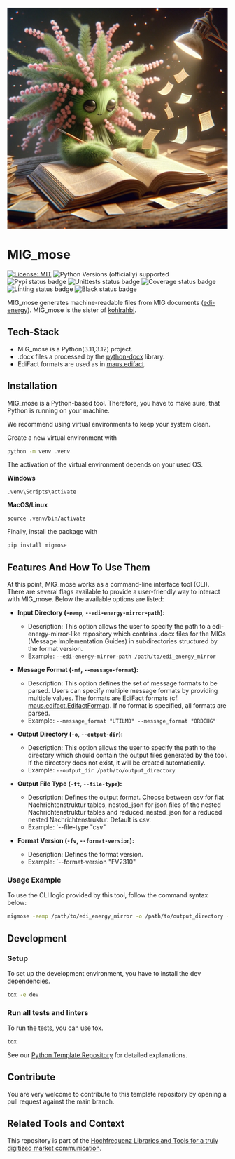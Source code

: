 ![migmose-logo](migmose-logo.jpeg)

# MIG_mose

[![License: MIT](https://img.shields.io/badge/License-MIT-yellow.svg)](LICENSE)
![Python Versions (officially) supported](https://img.shields.io/pypi/pyversions/migmose.svg)
![Pypi status badge](https://img.shields.io/pypi/v/migmose)
![Unittests status badge](https://github.com/Hochfrequenz/migmose/workflows/Unittests/badge.svg)
![Coverage status badge](https://github.com/Hochfrequenz/migmose/workflows/Coverage/badge.svg)
![Linting status badge](https://github.com/Hochfrequenz/migmose/workflows/Linting/badge.svg)
![Black status badge](https://github.com/Hochfrequenz/migmose/workflows/Formatting/badge.svg)

MIG_mose generates machine-readable files from MIG documents ([edi-energy](https://www.edi-energy.de/index.php?id=38)).
MIG_mose is the sister of [kohlrahbi](https://github.com/Hochfrequenz/kohlrahbi).

## Tech-Stack
- MIG_mose is a Python(3.11,3.12) project.
- .docx files a processed by the [python-docx](https://python-docx.readthedocs.io/en/latest/) library.
- EdiFact formats are used as in [maus.edifact](https://github.com/Hochfrequenz/mig_ahb_utility_stack/blob/main/src/maus/edifact.py).

## Installation
MIG_mose is a Python-based tool.
Therefore, you have to make sure, that Python is running on your machine.

We recommend using virtual environments to keep your system clean.

Create a new virtual environment with
```bash
python -m venv .venv
```

The activation of the virtual environment depends on your used OS.

**Windows**
```
.venv\Scripts\activate
```
**MacOS/Linux**
```
source .venv/bin/activate
```
Finally, install the package with

```bash
pip install migmose
```

## Features And How To Use Them

At this point, MIG_mose works as a command-line interface tool (CLI).
There are several flags available to provide a user-friendly way to interact with MIG_mose.
Below the available options are listed:

- **Input Directory (`-eemp`, `--edi-energy-mirror-path`):**
    - Description: This option allows the user to specify the path to a edi-energy-mirror-like repository which contains .docx files for the MIGs (Message Implementation Guides) in subdirectories structured by the format version.
    - Example: `--edi-energy-mirror-path /path/to/edi_energy_mirror`

- **Message Format (`-mf`, `--message-format`):**
    - Description: This option defines the set of message formats to be parsed. Users can specify multiple message formats by providing multiple values. The formats are EdiFact formats (cf. [maus.edifact.EdifactFormat](https://github.com/Hochfrequenz/mig_ahb_utility_stack/blob/main/src/maus/edifact.py)). If no format is specified, all formats are parsed.
    - Example: `--message_format "UTILMD" --message_format "ORDCHG"`

- **Output Directory (`-o`, `--output-dir`):**
    - Description: This option allows the user to specify the path to the directory which should contain the output files generated by the tool. If the directory does not exist, it will be created automatically.
    - Example: `--output_dir /path/to/output_directory`
- **Output File Type (`-ft`, `--file-type`):**
    - Description: Defines the output format. Choose between csv for flat Nachrichtenstruktur tables, nested_json for json files of the nested Nachrichtenstruktur tables and reduced_nested_json for a reduced nested Nachrichtenstruktur. Default is csv.
    - Example: `--file-type "csv"
- **Format Version (`-fv`, `--format-version`):**
    - Description: Defines the format version.
    - Example: `--format-version "FV2310"

### Usage Example

To use the CLI logic provided by this tool, follow the command syntax below:

```bash
migmose -eemp /path/to/edi_energy_mirror -o /path/to/output_directory -mf "UTILMD" -mf "ORDCHG" -ft "csv" -fv "FV2310"
```

## Development

### Setup

To set up the development environment, you have to install the dev dependencies.

```bash
tox -e dev
```

### Run all tests and linters

To run the tests, you can use tox.

```bash
tox
```
See our [Python Template Repository](https://github.com/Hochfrequenz/python_template_repository#how-to-use-this-repository-on-your-machine) for detailed explanations.

## Contribute

You are very welcome to contribute to this template repository by opening a pull request against the main branch.

## Related Tools and Context

This repository is part of the [Hochfrequenz Libraries and Tools for a truly digitized market communication](https://github.com/Hochfrequenz/digital_market_communication/).

